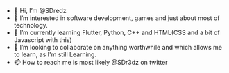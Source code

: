 - 👋 Hi, I’m @SDredz
- 👀 I’m interested in software development, games and just about most of technology.
- 🌱 I’m currently learning Flutter, Python, C++ and HTML(CSS and a bit of Javascript with this)
- 💞️ I’m looking to collaborate on anything worthwhile and which allows me to learn, as I'm still Learning.
- 📫 How to reach me is most likely @SDr3dz on twitter

<!---
SDredz/SDredz is a ✨ special ✨ repository because its `README.md` (this file) appears on your GitHub profile.
You can click the Preview link to take a look at your changes.
--->
